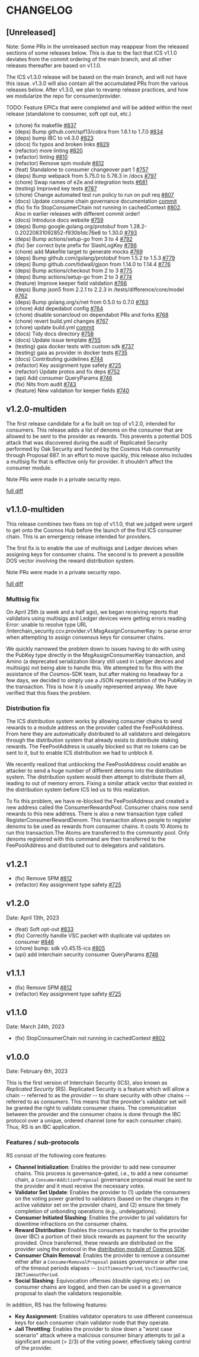# CHANGELOG

## [Unreleased]

Note: Some PRs in the unreleased section may reappear from the released sections of some releases below. This is due to the fact that ICS v1.1.0 deviates from the commit ordering of the main branch, and all other releases thereafter are based on v1.1.0.

The ICS v1.3.0 release will be based on the main branch, and will not have this issue. v1.3.0 will also contain all the accumulated PRs from the various releases below. After v1.3.0, we plan to revamp release practices, and how we modularize the repo for consumer/provider.

TODO: Feature EPICs that were completed and will be added within the next release (standalone to consumer, soft opt out, etc.)

* (chore) fix makefile [#837](https://github.com/cosmos/interchain-security/pull/837)
* (deps) Bump github.com/spf13/cobra from 1.6.1 to 1.7.0 [#834](https://github.com/cosmos/interchain-security/pull/834)
* (deps) bump IBC to v4.3.0 [#823](https://github.com/cosmos/interchain-security/pull/823)
* (docs) fix typos and broken links [#829](https://github.com/cosmos/interchain-security/pull/829)
* (refactor) more linting [#820](https://github.com/cosmos/interchain-security/pull/820)
* (refactor) linting [#810](https://github.com/cosmos/interchain-security/pull/810)
* (refactor) Remove spm module [#812](https://github.com/cosmos/interchain-security/pull/812)
* (feat) Standalone to consumer changeover part 1 [#757](https://github.com/cosmos/interchain-security/pull/757)
* (deps) Bump webpack from 5.75.0 to 5.76.3 in /docs [#797](https://github.com/cosmos/interchain-security/pull/797)
* (chore) Swap names of e2e and integration tests [#681](https://github.com/cosmos/interchain-security/pull/681)
* (testing) Improved key tests [#787](https://github.com/cosmos/interchain-security/pull/787)
* (chore) Change automated test run policy to run on pull req [#807](https://github.com/cosmos/interchain-security/pull/807)
* (docs) Update consume chain governance documentation [commit](https://github.com/cosmos/interchain-security/commit/9c25ab51dc1c0311bd036935bab7478e6a2f2b71)
* (fix) fix fix StopConsumerChain not running in cachedContext [#802](https://github.com/cosmos/interchain-security/pull/802). Also in earlier releases with different commit order!
* (docs) Introduce docs website [#759](https://github.com/cosmos/interchain-security/pull/759)
* (deps) Bump google.golang.org/protobuf from 1.28.2-0.20220831092852-f930b1dc76e8 to 1.30.0 [#793](https://github.com/cosmos/interchain-security/pull/793)
* (deps) Bump actions/setup-go from 3 to 4 [#792](https://github.com/cosmos/interchain-security/pull/792)
* (fix) Ser correct byte prefix for SlashLogKey [#786](https://github.com/cosmos/interchain-security/pull/786)
* (chore) add Makefile target to generate mocks [#769](https://github.com/cosmos/interchain-security/pull/769)
* (deps) Bump github.com/golang/protobuf from 1.5.2 to 1.5.3 [#779](https://github.com/cosmos/interchain-security/pull/779)
* (deps) Bump github.com/tidwall/gjson from 1.14.0 to 1.14.4 [#776](https://github.com/cosmos/interchain-security/pull/776)
* (deps) Bump actions/checkout from 2 to 3 [#775](https://github.com/cosmos/interchain-security/pull/775)
* (deps) Bump actions/setup-go from 2 to 3 [#774](https://github.com/cosmos/interchain-security/pull/774)
* (feature) Improve keeper field validation [#766](https://github.com/cosmos/interchain-security/pull/766)
* (deps) Bump json5 from 2.2.1 to 2.2.3 in /tests/difference/core/model [#762](https://github.com/cosmos/interchain-security/pull/762)
* (deps) Bump golang.org/x/net from 0.5.0 to 0.7.0 [#763](https://github.com/cosmos/interchain-security/pull/763)
* (chore) Add depedabot config [#764](https://github.com/cosmos/interchain-security/pull/764)
* (chore) disable sonarcloud on dependabot PRs and forks [#768](https://github.com/cosmos/interchain-security/pull/768)
* (chore) revert build.yml changes [#767](https://github.com/cosmos/interchain-security/pull/767)
* (chore) update build.yml [commit](https://github.com/cosmos/interchain-security/commit/019f70fa7e83bd29ab94f4d1da77ba7aa49bba9c)
* (docs) Tidy docs directory [#758](https://github.com/cosmos/interchain-security/pull/758)
* (docs) Update issue template [#755](https://github.com/cosmos/interchain-security/pull/755)
* (testing) gaia docker tests with custom sdk [#737](https://github.com/cosmos/interchain-security/pull/737)
* (testing) gaia as provider in docker tests [#735](https://github.com/cosmos/interchain-security/pull/735)
* (docs) Contributing guidelines [#744](https://github.com/cosmos/interchain-security/pull/744)
* (refactor) Key assignment type safety [#725](https://github.com/cosmos/interchain-security/pull/725)
* (refactor) Update protos and fix deps [#752](https://github.com/cosmos/interchain-security/pull/752)
* (api) Add consumer QueryParams [#746](https://github.com/cosmos/interchain-security/pull/746)
* (fix) Nits from audit [#743](https://github.com/cosmos/interchain-security/pull/743)
* (feature) New validation for keeper fields [#740](https://github.com/cosmos/interchain-security/pull/740)

## v1.2.0-multiden

The first release candidate for a fix built on top of v1.2.0, intended for consumers. This release adds a list of denoms on the consumer that are allowed to be sent to the provider as rewards. This prevents a potential DOS attack that was discovered during the audit of Replicated Security performed by Oak Security and funded by the Cosmos Hub community through Proposal 687. In an effort to move quickly, this release also includes a multisig fix that is effective only for provider. It shouldn't affect the consumer module.

Note PRs were made in a private security repo.

[full diff](https://github.com/cosmos/interchain-security/compare/v1.2.0...v1.2.0-multiden-rc0)

## v1.1.0-multiden

This release combines two fixes on top of v1.1.0, that we judged were urgent to get onto the Cosmos Hub before the launch of the first ICS consumer chain. This is an emergency release intended for providers.

The first fix is to enable the use of multisigs and Ledger devices when assigning keys for consumer chains. The second is to prevent a possible DOS vector involving the reward distribution system.

Note PRs were made in a private security repo.

[full diff](https://github.com/cosmos/interchain-security/compare/v1.1.0...release/v1.1.0-multiden)

### Multisig fix

On April 25th (a week and a half ago), we began receiving reports that validators using multisigs and Ledger devices were getting errors reading Error: unable to resolve type URL /interchain_security.ccv.provider.v1.MsgAssignConsumerKey: tx parse error when attempting to assign consensus keys for consumer chains.

We quickly narrowed the problem down to issues having to do with using the PubKey type directly in the MsgAssignConsumerKey transaction, and Amino (a deprecated serialization library still used in Ledger devices and multisigs) not being able to handle this. We attempted to fix this with the assistance of the Cosmos-SDK team, but after making no headway for a few days, we decided to simply use a JSON representation of the PubKey in the transaction. This is how it is usually represented anyway. We have verified that this fixes the problem.

### Distribution fix

The ICS distribution system works by allowing consumer chains to send rewards to a module address on the provider called the FeePoolAddress. From here they are automatically distributed to all validators and delegators through the distribution system that already exists to distribute staking rewards. The FeePoolAddress is usually blocked so that no tokens can be sent to it, but to enable ICS distribution we had to unblock it.

We recently realized that unblocking the FeePoolAddress could enable an attacker to send a huge number of different denoms into the distribution system. The distribution system would then attempt to distribute them all, leading to out of memory errors. Fixing a similar attack vector that existed in the distribution system before ICS led us to this realization.

To fix this problem, we have re-blocked the FeePoolAddress and created a new address called the ConsumerRewardsPool. Consumer chains now send rewards to this new address. There is also a new transaction type called RegisterConsumerRewardDenom. This transaction allows people to register denoms to be used as rewards from consumer chains. It costs 10 Atoms to run this transaction.The Atoms are transferred to the community pool. Only denoms registered with this command are then transferred to the FeePoolAddress and distributed out to delegators and validators.

## v1.2.1

* (fix) Remove SPM [#812](https://github.com/cosmos/interchain-security/pull/812)
* (refactor) Key assignment type safety [#725](https://github.com/cosmos/interchain-security/pull/725)

## v1.2.0

Date: April 13th, 2023

* (feat) Soft opt-out [#833](https://github.com/cosmos/interchain-security/pull/833)
* (fix) Correctly handle VSC packet with duplicate val updates on consumer [#846](https://github.com/cosmos/interchain-security/pull/846)
* (chore) bump: sdk v0.45.15-ics [#805](https://github.com/cosmos/interchain-security/pull/805)
* (api) add interchain security consumer QueryParams [#746](https://github.com/cosmos/interchain-security/pull/746)

## v1.1.1

* (fix) Remove SPM [#812](https://github.com/cosmos/interchain-security/pull/812)
* (refactor) Key assignment type safety [#725](https://github.com/cosmos/interchain-security/pull/725)

## v1.1.0

Date: March 24th, 2023

* (fix) StopConsumerChain not running in cachedContext [#802](https://github.com/cosmos/interchain-security/pull/802)

## v1.0.0

Date: February 6th, 2023

This is the first version of Interchain Security (ICS), also known as _Replicated Security_ (RS).
Replicated Security is a feature which will allow a chain -- referred to as the _provider_ -- to share security with other chains -- referred to as _consumers_.
This means that the provider's validator set will be granted the right to validate consumer chains.
The communication between the provider and the consumer chains is done through the IBC protocol over a unique, ordered channel (one for each consumer chain). Thus, RS is an IBC application.

### Features / sub-protocols

RS consist of the following core features:

- **Channel Initialization**: Enables the provider to add new consumer chains. This process is governance-gated, i.e., to add a new consumer chain, a `ConsumerAdditionProposal` governance proposal must be sent to the provider and it must receive the necessary votes.
- **Validator Set Update**: Enables the provider to 
  (1) update the consumers on the voting power granted to validators (based on the changes in the active validator set on the provider chain), 
  and (2) ensure the timely completion of unbonding operations (e.g., undelegations).
- **Consumer Initiated Slashing**: Enables the provider to jail validators for downtime infractions on the consumer chains. 
- **Reward Distribution**: Enables the consumers to transfer to the provider (over IBC) a portion of their block rewards as payment for the security provided. Once transferred, these rewards are distributed on the provider using the protocol in the [distribution module of Cosmos SDK](https://docs.cosmos.network/v0.45/modules/distribution/). 
- **Consumer Chain Removal**: Enables the provider to remove a consumer either after a `ConsumerRemovalProposal` passes governance or after one of the timeout periods elapses -- `InitTimeoutPeriod`, `VscTimeoutPeriod`, `IBCTimeoutPeriod`.
- **Social Slashing**: Equivocation offenses (double signing etc.) on consumer chains are logged, and then can be used in a governance proposal to slash the validators responsible.

In addition, RS has the following features:

- **Key Assignment**: Enables validator operators to use different consensus keys for each consumer chain validator node that they operate.
- **Jail Throttling**: Enables the provider to slow down a "worst case scenario" attack where a malicious consumer binary attempts to jail a significant amount (> 2/3) of the voting power, effectively taking control of the provider.
